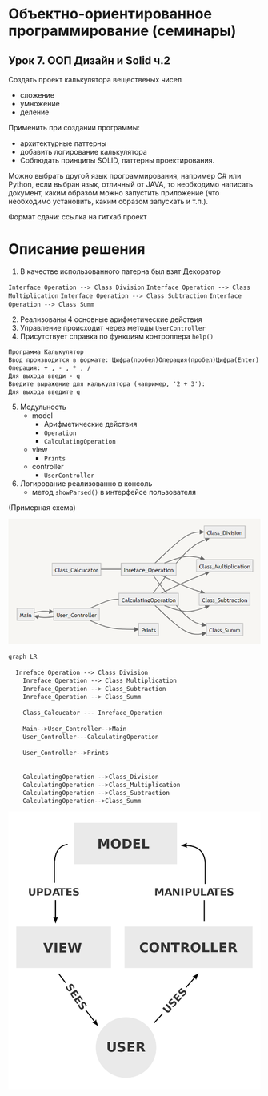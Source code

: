 # Объектно-ориентированное программирование (семинары)
## Урок 7. ООП Дизайн и Solid ч.2
Создать проект калькулятора вещественых чисел
* сложение
* умножение
* деление

Применить при создании программы: 
* архитектурные паттерны
* добавить логирование калькулятора
* Соблюдать принципы SOLID, паттерны проектирования.

Можно выбрать другой язык программирования, например C# или Python, если выбран язык, отличный от JAVA, то необходимо написать документ, каким образом можно запустить приложение (что необходимо установить, каким образом запускать и т.п.).

Формат сдачи: ссылка на гитхаб проект

# Описание решения
1. В качестве использованного патерна был взят Декоратор


`Interface Operation --> Class Division`
`Interface Operation --> Class Multiplication`
`Interface Operation --> Class Subtraction`
`Interface Operation --> Class Summ`

2. Реализованы 4 основные арифметические действия
3. Управление происходит через методы `UserController`
4. Присутствует справка по функциям контроллера `help()`

```
Программа Калькулятор
Ввод производится в формате: Цифра(пробел)Операция(пробел)Цифра(Enter)
Операция: + , - , * , /
Для выхода введи - q
Введите выражение для калькулятора (например, '2 + 3'):
Для выхода введите q
```


5. Модульность
   * model
     * Арифметические действия
     * `Operation` 
     * `CalculatingOperation`
   * view
     * `Prints`
   * controller
     * `UserController`
6. Логирование реализованно в консоль
   * метод `showParsed()` в интерфейсе пользователя


(Примерная схема)

![schem.png](schem.png)
```mermaid
graph LR
 
  Inreface_Operation --> Class_Division
	Inreface_Operation --> Class_Multiplication
	Inreface_Operation --> Class_Subtraction
	Inreface_Operation --> Class_Summ

	Class_Calcucator --- Inreface_Operation

	Main-->User_Controller-->Main
	User_Controller---CalculatingOperation
	
	User_Controller-->Prints
	 
	
	CalculatingOperation -->Class_Division
	CalculatingOperation -->Class_Multiplication
	CalculatingOperation -->Class_Subtraction
	CalculatingOperation-->Class_Summ 

```
![MVC.png](MVC.png)